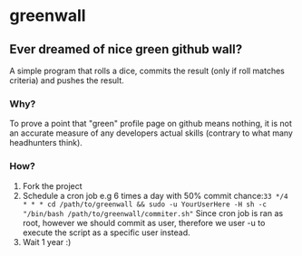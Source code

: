 greenwall
=========
## Ever dreamed of nice green github wall?
A simple program that rolls a dice, commits the result (only if roll matches criteria) and pushes the result.
### Why?
To prove a point that "green" profile page on github means nothing, it is not an accurate measure of any developers actual skills (contrary to what many headhunters think).
### How?
1. Fork the project
2. Schedule a cron job e.g 6 times a day with 50% commit chance:```33 */4 * * * cd /path/to/greenwall && sudo -u YourUserHere -H sh -c "/bin/bash /path/to/greenwall/commiter.sh"```
Since cron job is ran as root, however we should commit as user, therefore we user -u to execute the script as a specific user instead.
3. Wait 1 year :) 
